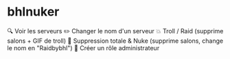# bhlnuker
🔍 Voir les serveurs ✏️ Changer le nom d'un serveur 💥 Troll / Raid (supprime salons + GIF de troll) 🧨 Suppression totale &amp; Nuke (supprime salons, change le nom en "Raidbybhl") 👑 Créer un rôle administrateur
